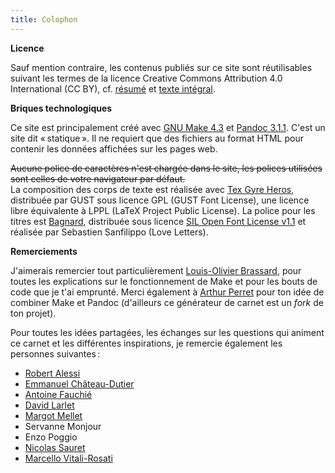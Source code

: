 ```yaml
---
title: Colophon
---
```


**Licence**

Sauf mention contraire, les contenus publiés sur ce site sont réutilisables suivant les termes de la licence Creative Commons Attribution 4.0 International (CC BY), cf. [résumé](https://creativecommons.org/licenses/by/4.0/deed.fr) et [texte intégral](https://creativecommons.org/licenses/by/4.0/legalcode.fr).


**Briques technologiques**

Ce site est principalement créé avec [GNU Make 4.3](https://www.gnu.org/software/make/) et [Pandoc 3.1.1](https://pandoc.org/).
C'est un site dit « statique ». Il ne requiert que des fichiers au format HTML pour contenir les données affichées sur les pages web.

~~Aucune police de caractères n'est chargée dans le site, les polices utilisées sont celles de votre navigateur par défaut.~~  
La composition des corps de texte est réalisée avec [Tex Gyre Heros](https://www.gust.org.pl/projects/e-foundry/tex-gyre/heros), distribuée par GUST sous licence GPL (GUST Font License), une licence libre équivalente à LPPL (LaTeX Project Public License).
La police pour les titres est [Bagnard](https://github.com/sebsan/Bagnard), distribuée sous licence [SIL Open Font License v1.1](https://openfontlicense.org/) et réalisée par Sebastien Sanfilippo (Love Letters).

**Remerciements**

J'aimerais remercier tout particulièrement [Louis-Olivier Brassard](https://www.lobrassard.net/), pour toutes les explications sur le fonctionnement de Make et pour les bouts de code que je t'ai emprunté.
Merci également à [Arthur Perret](https://www.arthurperret.fr/) pour ton idée de combiner Make et Pandoc (d'ailleurs ce générateur de carnet est un _fork_ de ton projet).

Pour toutes les idées partagées, les échanges sur les questions qui animent ce carnet et les différentes inspirations, je remercie également les personnes suivantes :

- [Robert Alessi](http://www1.robertalessi.net:86/fr)
- [Emmanuel Château-Dutier](https://histart.umontreal.ca/repertoire-departement/professeur/in/in22423/sg/Emmanuel%20Ch%C3%A2teau-Dutier/)
- [Antoine Fauchié](https://www.quaternum.net/)
- [David Larlet](http://larlet.com/)
- [Margot Mellet](https://blank.blue/)
- Servanne Monjour
- Enzo Poggio
- [Nicolas Sauret](https://nicolassauret.net/)
- [Marcello Vitali-Rosati](https://vitalirosati.com/)